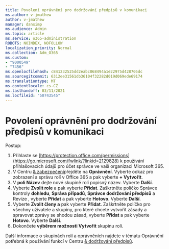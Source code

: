 ```yaml
---
title: Povolení oprávnění pro dodržování předpisů v komunikaci
ms.author: v-jmathew
author: v-jmathew
manager: dansimp
ms.audience: Admin
ms.topic: article
ms.service: o365-administration
ROBOTS: NOINDEX, NOFOLLOW
localization_priority: Normal
ms.collection: Adm_O365
ms.custom:
- "9000549"
- "7456"
ms.openlocfilehash: c841232525dd2eabc068494a1e22975d428705dc
ms.sourcegitcommit: 6312ee31561db36104f32282d019d069ede69174
ms.translationtype: MT
ms.contentlocale: cs-CZ
ms.lasthandoff: 03/11/2021
ms.locfileid: "50743545"
---
```

# <a name="enable-permissions-for-communication-compliance"></a>Povolení oprávnění pro dodržování předpisů v komunikaci

Postup:

1. Přihlaste se [https://protection.office.com/permissions](https://go.microsoft.com/fwlink/?linkid=2129828) k používání přihlašovacích údajů pro účet správce ve vaší organizaci Microsoft 365.
2. V Centru [& zabezpečení](https://go.microsoft.com/fwlink/?linkid=2101341)přejděte na **Oprávnění**. Vyberte odkaz pro zobrazení a správu rolí v Office 365 a pak vyberte **\+ Vytvořit**.
3. V **poli Název** dejte nové skupině rolí popisný název. Vyberte **Další**.
4. Vyberte **Zvolit role** a pak vyberte **Přidat**. Zaškrtněte políčko Správce kontroly **dohledu**, **Správa případů**, **Správce dodržování předpisů** a Revize , vyberte **Přidat** a pak vyberte **Hotovo**.  Vyberte **Další**.
5. Vyberte **Zvolit členy a** pak vyberte **Přidat**. Zaškrtněte políčko pro všechny uživatele a skupiny, pro které chcete vytvořit zásady a spravovat zprávy se shodou zásad, vyberte **Přidat** a pak vyberte **Hotovo**. Vyberte **Další**.
6. Dokončete **výběrem možnosti Vytvořit** skupinu rolí.

Další informace o skupinách rolí a oprávněních najdete v tématu Oprávnění potřebná k používání funkcí v Centru [& dodržování předpisů](https://go.microsoft.com/fwlink/?linkid=2114184).
